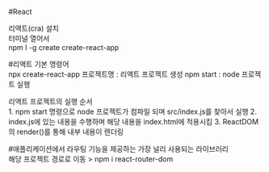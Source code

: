 #React

리액트(cra) 설치<br>
		터미널 열어서 <br>
		npm I -g create create-react-app

#리액트 기본 명령어 <br>
npx create-react-app 프로젝트명 : 리액트 프로젝트 생성
npm start : node 프로젝트 실행

리액트 프로젝트의 실행 순서 <br>
		1. npm start 명령으로 node 프로젝트가 컴파일 되며 src/index.js를 찾아서 실행 
		2. index.js에 있는 내용을 수행하며 해당 내용을 index.html에 적용시킴
		3. ReactDOM의 render()를 통해 내부 내용이 렌더링

#애플리케이션에서 라우팅 기능을 제공하는 가장 널리 사용되는 라이브러리 <br>
해당 프로젝트 경로로 이동 > npm i react-router-dom
